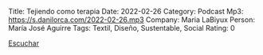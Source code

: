 Title: Tejiendo como terapia
Date: 2022-02-26
Category: Podcast
Mp3: https://s.danilorca.com/2022-02-26.mp3
Company: Maria LaBiyux
Person: María José Aguirre
Tags: Textil, Diseño, Sustentable, Social
Rating: 0

<a href="https://s.danilorca.com/2022-02-26.mp3" type="audio/mpeg">
Escuchar
</a>
